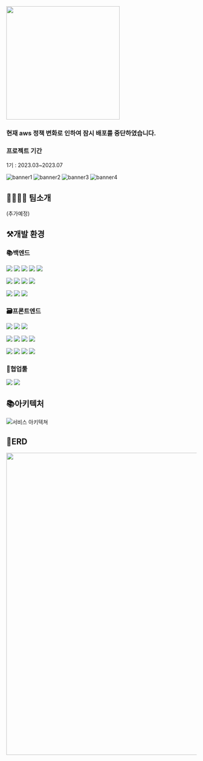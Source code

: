 

<img width=300 src="https://github.com/IT-NOVATION/.github/assets/107744534/33ec290b-ce1e-4593-b845-0b0ec71e3e12"/>

### 현재 aws 정책 변화로 인하여 잠시 배포를 중단하였습니다.

### 프로젝트 기간
1기 : 2023.03~2023.07

![banner1](https://github.com/IT-NOVATION/.github/assets/107744534/ead2be9b-96e1-4b73-9b44-af9aa8e9dab9)
![banner2](https://github.com/IT-NOVATION/.github/assets/107744534/63bf4d26-c71a-457e-aa11-0176d6f65437)
![banner3](https://github.com/IT-NOVATION/.github/assets/107744534/d3b1fd58-5822-4657-8334-dceb3e89319a)
![banner4](https://github.com/IT-NOVATION/.github/assets/107744534/493a1df9-b7b7-4785-9b6b-190a6a5ae118)


## 👨‍👨‍👧‍👦 팀소개

(추가예정)

## ⚒개발 환경
### 📚백엔드
<p>
 <img src="https://img.shields.io/badge/Java-007396?style=flat-square&logo=Java&logoColor=white"/>
 <img src="https://img.shields.io/badge/Spring-6DB33F?style=flat-square&logo=Spring&logoColor=white"/>
 <img src="https://img.shields.io/badge/SpringBoot-6DB33F?style=flat-square&logo=springboot&logoColor=white"/>
 <img src="https://img.shields.io/badge/SpringSecurity-6DB33F?style=flat-square&logo=springsecurity&logoColor=white"/>
 <img src="https://img.shields.io/badge/MySQL-4479A1?style=flat-square&logo=MySQL&logoColor=white"/>
</p>
<p>
 <img src="https://img.shields.io/badge/Github Actions-2088FF?style=flat&logo=githubactions&logoColor=white"/>
 <img src="https://img.shields.io/badge/AWS EC2-FF9900?style=flat-square&logo=amazonec2&logoColor=white"/>
 <img src="https://img.shields.io/badge/AWS RDS-527FFF?style=flat-square&logo=amazonrds&logoColor=white"/>
 <img src="https://img.shields.io/badge/Amazon S3-569A31?style=flat&logo=amazons3&logoColor=white"/>
</p>
<p>
 <img src="https://img.shields.io/badge/Postman-FF6C37?style=flat-square&logo=Postman&logoColor=white"/>
 <img src="https://img.shields.io/badge/Intellij IDEA-000000?style=flat-square&logo=intellijidea&logoColor=white"/>
 <img src="https://img.shields.io/badge/Swagger-85EA2D?style=flat-square&logo=intellijidea&logoColor=white"/>

</p>

### 🗃️프론트엔드
<p>
 <img src="https://img.shields.io/badge/HTML-E34F26?style=flat&logo=html5&logoColor=white"/>
 <img src="https://img.shields.io/badge/CSS-1572B6?style=flat&logo=css3&logoColor=white"/>
 <img src="https://img.shields.io/badge/TypeScript-3178C6?style=flat&logo=TypeScript&logoColor=white"/>
</p>
<p>
 <img src="https://img.shields.io/badge/React-61DAFB?style=flat&logo=React&logoColor=white"/>
 <img src="https://img.shields.io/badge/Styled Components-DB7093?style=flat&logo=styledcomponents&logoColor=white"/>
 <img src="https://img.shields.io/badge/React Query-FF4154?style=flat&logo=reactquery&logoColor=white"/>
 <img src="https://img.shields.io/badge/Recoil-3578E5?style=flat&logo=recoil&logoColor=white"/>
 </p>
 <p>
    <img src="https://img.shields.io/badge/Github Actions-2088FF?style=flat&logo=githubactions&logoColor=white"/>
    <img src="https://img.shields.io/badge/Amazon S3-569A31?style=flat&logo=amazons3&logoColor=white"/>
    <img src="https://img.shields.io/badge/Amazon Cloudfront-F96702?style=flat&logo=icloud&logoColor=white"/>
    <img src="https://img.shields.io/badge/Amazon Lambda-FF9900?style=flat&logo=awslambda&logoColor=white"/>
 </p>


### 📄협업툴
<p>
    <img src="https://img.shields.io/badge/Github-181717?style=flat&logo=github&logoColor=white"/>
 <img src="https://img.shields.io/badge/Jira Software-0052CC?style=flat&logo=jirasoftware&logoColor=white"/>
  </p>


## 📚아키텍처
![서비스 아키텍쳐](https://github.com/IT-NOVATION/.github/assets/107744534/6e11b5bb-f40d-466b-8bc8-ec05096c6ca2)


## 📜ERD
<p align="center"><img width=800 src="https://github.com/IT-NOVATION/.github/assets/107744534/b24886a4-861c-4d77-9628-5bfc28046f2e"/></p>


## 
